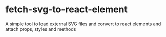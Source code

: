 # fetch-svg-to-react-element
A simple tool to load external SVG files and convert to react elements and attach props, styles and methods
